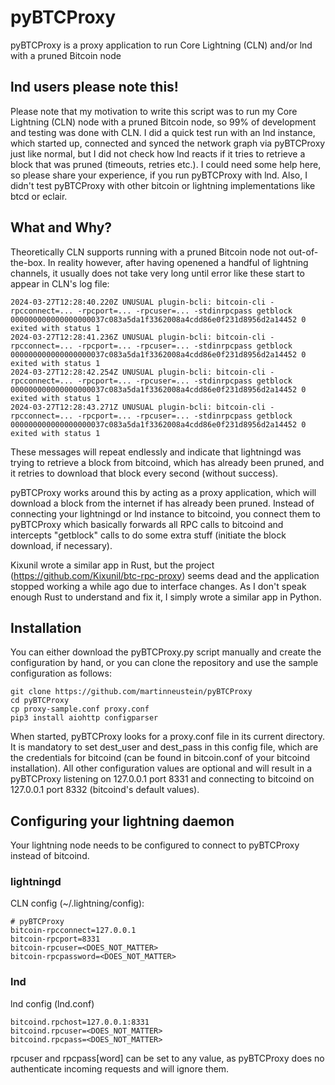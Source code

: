 # pyBTCProxy
pyBTCProxy is a proxy application to run Core Lightning (CLN) and/or lnd with a pruned Bitcoin node

## lnd users please note this!
Please note that my motivation to write this script was to run my Core Lightning (CLN) node with a pruned Bitcoin node, so 99% of development and testing was done with CLN. I did a quick test run with an lnd instance, which started up, connected and synced the network graph via pyBTCProxy just like normal, but I did not check how lnd reacts if it tries to retrieve a block that was pruned (timeouts, retries etc.). I could need some help here, so please share your experience, if you run pyBTCProxy with lnd. Also, I didn't test pyBTCProxy with other bitcoin or lightning implementations like btcd or eclair.


## What and Why?
Theoretically CLN supports running with a pruned Bitcoin node not out-of-the-box. In reality however, after having openened a handful of lightning channels, it usually does not take very long until error like these start to appear in CLN's log file:

```
2024-03-27T12:28:40.220Z UNUSUAL plugin-bcli: bitcoin-cli -rpcconnect=... -rpcport=... -rpcuser=... -stdinrpcpass getblock 000000000000000000037c083a5da1f3362008a4cdd86e0f231d8956d2a14452 0 exited with status 1
2024-03-27T12:28:41.236Z UNUSUAL plugin-bcli: bitcoin-cli -rpcconnect=... -rpcport=... -rpcuser=... -stdinrpcpass getblock 000000000000000000037c083a5da1f3362008a4cdd86e0f231d8956d2a14452 0 exited with status 1
2024-03-27T12:28:42.254Z UNUSUAL plugin-bcli: bitcoin-cli -rpcconnect=... -rpcport=... -rpcuser=... -stdinrpcpass getblock 000000000000000000037c083a5da1f3362008a4cdd86e0f231d8956d2a14452 0 exited with status 1
2024-03-27T12:28:43.271Z UNUSUAL plugin-bcli: bitcoin-cli -rpcconnect=... -rpcport=... -rpcuser=... -stdinrpcpass getblock 000000000000000000037c083a5da1f3362008a4cdd86e0f231d8956d2a14452 0 exited with status 1
```
These messages will repeat endlessly and indicate that lightningd was trying to retrieve a block from bitcoind, which has already been pruned, and it retries to download that block every second (without success). 

pyBTCProxy works around this by acting as a proxy application, which will download a block from the internet if has already been pruned. Instead of connecting your lightningd or lnd instance to bitcoind, you connect them to pyBTCProxy which basically forwards all RPC calls to bitcoind and intercepts "getblock" calls to do some extra stuff (initiate the block download, if necessary). 

Kixunil wrote a similar app in Rust, but the project (https://github.com/Kixunil/btc-rpc-proxy) seems dead and the application stopped working a while ago due to interface changes. As I don't speak enough Rust to understand and fix it, I simply wrote a similar app in Python. 

## Installation

You can either download the pyBTCProxy.py script manually and create the configuration by hand, or you can clone the repository and use the sample configuration as follows:

```
git clone https://github.com/martinneustein/pyBTCProxy
cd pyBTCProxy
cp proxy-sample.conf proxy.conf
pip3 install aiohttp configparser
```

When started, pyBTCProxy looks for a proxy.conf file in its current directory. It is mandatory to set dest_user and dest_pass in this config file, which are the credentials for bitcoind (can be found in bitcoin.conf of your bitcoind installation). All other configuration values are optional and will result in a pyBTCProxy listening on 127.0.0.1 port 8331 and connecting to bitcoind on 127.0.0.1 port 8332 (bitcoind's default values).

## Configuring your lightning daemon
Your lightning node needs to be configured to connect to pyBTCProxy instead of bitcoind.

### lightningd
CLN config (~/.lightning/config):

```
# pyBTCProxy
bitcoin-rpcconnect=127.0.0.1
bitcoin-rpcport=8331
bitcoin-rpcuser=<DOES_NOT_MATTER>
bitcoin-rpcpassword=<DOES_NOT_MATTER>
```

### lnd
lnd config (lnd.conf)

```
bitcoind.rpchost=127.0.0.1:8331
bitcoind.rpcuser=<DOES_NOT_MATTER>
bitcoind.rpcpass=<DOES_NOT_MATTER>
```

rpcuser and rpcpass[word] can be set to any value, as pyBTCProxy does no authenticate incoming requests and will ignore them.



